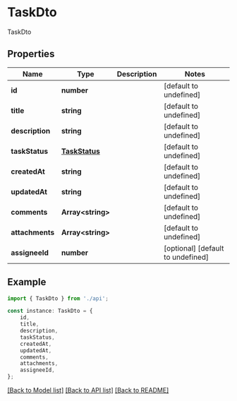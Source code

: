 # TaskDto

TaskDto

## Properties

Name | Type | Description | Notes
------------ | ------------- | ------------- | -------------
**id** | **number** |  | [default to undefined]
**title** | **string** |  | [default to undefined]
**description** | **string** |  | [default to undefined]
**taskStatus** | [**TaskStatus**](TaskStatus.md) |  | [default to undefined]
**createdAt** | **string** |  | [default to undefined]
**updatedAt** | **string** |  | [default to undefined]
**comments** | **Array&lt;string&gt;** |  | [default to undefined]
**attachments** | **Array&lt;string&gt;** |  | [default to undefined]
**assigneeId** | **number** |  | [optional] [default to undefined]

## Example

```typescript
import { TaskDto } from './api';

const instance: TaskDto = {
    id,
    title,
    description,
    taskStatus,
    createdAt,
    updatedAt,
    comments,
    attachments,
    assigneeId,
};
```

[[Back to Model list]](../README.md#documentation-for-models) [[Back to API list]](../README.md#documentation-for-api-endpoints) [[Back to README]](../README.md)
